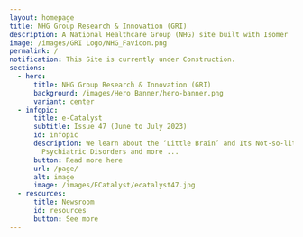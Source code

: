 ```yaml
---
layout: homepage
title: NHG Group Research & Innovation (GRI)
description: A National Healthcare Group (NHG) site built with Isomer
image: /images/GRI Logo/NHG_Favicon.png
permalink: /
notification: This Site is currently under Construction.
sections:
  - hero:
      title: NHG Group Research & Innovation (GRI)
      background: /images/Hero Banner/hero-banner.png
      variant: center
  - infopic:
      title: e-Catalyst
      subtitle: Issue 47 (June to July 2023)
      id: infopic
      description: We learn about the ‘Little Brain’ and Its Not-so-little Role in
        Psychiatric Disorders and more ...
      button: Read more here
      url: /page/
      alt: image
      image: /images/ECatalyst/ecatalyst47.jpg
  - resources:
      title: Newsroom
      id: resources
      button: See more
---
```

